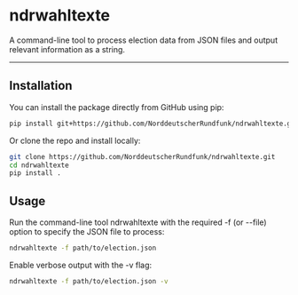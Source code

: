 # ndrwahltexte

A command-line tool to process election data from JSON files and output relevant information as a string.

---

## Installation

You can install the package directly from GitHub using pip:

```bash
pip install git+https://github.com/NorddeutscherRundfunk/ndrwahltexte.git
```

Or clone the repo and install locally:

```bash
git clone https://github.com/NorddeutscherRundfunk/ndrwahltexte.git
cd ndrwahltexte
pip install .
```

## Usage

Run the command-line tool ndrwahltexte with the required -f (or --file) option to specify the JSON file to process:

```bash
ndrwahltexte -f path/to/election.json
```

Enable verbose output with the -v flag:

```bash
ndrwahltexte -f path/to/election.json -v
```
